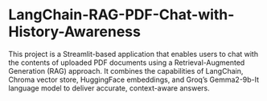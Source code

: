 # LangChain-RAG-PDF-Chat-with-History-Awareness
This project is a Streamlit-based application that enables users to chat with the contents of uploaded PDF documents using a Retrieval-Augmented Generation (RAG) approach. It combines the capabilities of LangChain, Chroma vector store, HuggingFace embeddings, and Groq’s Gemma2-9b-It language model to deliver accurate, context-aware answers.
